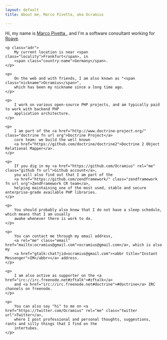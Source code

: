 ```yaml
---
layout: default
title: About me, Marco Pivetta, aka Ocramius

---
```


<article class="vcard">
    <p>
        Hi, my name is <a class="ocramius fn url" href="http://ocramius.github.io/">
            <span class="given-name">Marco</span> <span class="family-name">Pivetta</span>
        </a>,
        and I'm a software consultant working for <a class="roave fn url org" href="http://roave.com/">Roave</a>.
    </p>

    <p class="adr">
        My current location is near <span class="locality">Frankfurt</span>, in
        <span class="country-name">Germany</span>.
    </p>

    <p>
        On the web and with friends, I am also known as "<span class="nickname">Ocramius</span>",
        which has been my nickname since a long time ago.
    </p>

    <p>
        I work on various open-source PHP projects, and am typically paid to work with backend PHP
        application architecture.
    </p>

    <p>
        I am part of the <a href="http://www.doctrine-project.org/" class="doctrine fn url org">Doctrine Project</a>
        core team: we build the well known
        <a href="https://github.com/doctrine/doctrine2">Doctrine 2 Object Relational Mapper</a>.
    </p>

    <p>
        If you dig in my <a href="https://github.com/Ocramius" rel="me" class="github fn url">Github account</a>,
        you will also find out that I am part of the
        <a href="https://github.com/zendframework/" class="zendframework fn url org">ZendFramework CR team</a>,
        helping maintaining one of the most used, stable and secure enterprise-grade available PHP libraries.
    </p>

    <p>
        You should probably also know that I do not have a sleep schedule, which means that I am usually
        awake whenever there is work to do.
    </p>

    <p>
        You can contact me through my email address,
        <a rel="me" class="email" href="mailto:ocramius@gmail.com">ocramius@gmail.com</a>, which is also my
        <a href="gtalk:chat?jid=ocramius@gmail.com"><abbr title="Instant Messenger">IM</abbr></a> address.
    </p>

    <p>
        I am also active as supporter on the <a href="irc://irc.freenode.net#zftalk">#zftalk</a>
        and <a href="irc://irc.freenode.net#doctrine">#doctrine</a> IRC channels on freenode.
    </p>

    <p>
        You can also say "hi" to me on <a href="https://twitter.com/Ocramius" rel="me" class="twitter url">Twitter</a>,
        where I post professional and personal thoughts, suggestions, rants and silly things that I find on the
        intertubes.
    </p>
</article>
